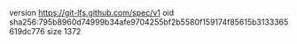 version https://git-lfs.github.com/spec/v1
oid sha256:795b8960d74999b34afe9704255bf2b5580f159174f85615b3133365619dc776
size 1372
